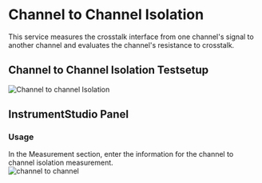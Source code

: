# Channel to Channel Isolation
This service measures the crosstalk interface from one channel's signal to another channel and evaluates the channel's resistance to crosstalk.

## Channel to Channel Isolation Testsetup
![Channel to channel Isolation](https://github.com/NI-MeasurementLink-Plug-Ins/adc/blob/main/docs/images/AC%20Measurement%20Setup.PNG)
## InstrumentStudio Panel
### Usage
In the Measurement section, enter the information for the channel to channel isolation measurement.  
![channel to channel](https://github.com/NI-MeasurementLink-Plug-Ins/adc/blob/main/docs/images/Channel%20to%20channel.PNG)
